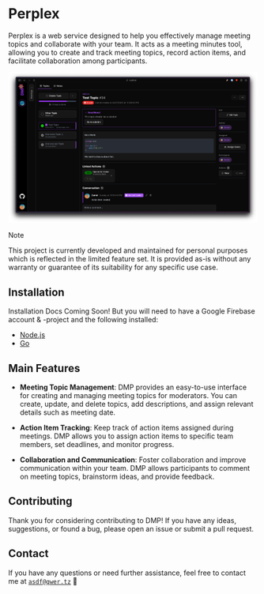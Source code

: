 # Perplex

Perplex is a web service designed to help you effectively manage meeting topics and collaborate with your team. 
It acts as a meeting minutes tool, allowing you to create and track meeting topics, record action items, 
and facilitate collaboration among participants.

![](./assets/Screenshot1.png)

> [!NOTE]
> This project is currently developed and maintained for personal purposes which is reflected in the limited feature set. 
> It is provided as-is without any warranty or guarantee of its suitability for any specific use case. 

## Installation

Installation Docs Coming Soon! But you will need to have a Google Firebase account & -project and the following installed:

* [Node.js](https://nodejs.org/en/)
* [Go](https://golang.org/)

## Main Features

- **Meeting Topic Management**: DMP provides an easy-to-use interface for creating and managing meeting topics for moderators. You can create, update, and delete topics, add descriptions, and assign relevant details such as meeting date.

- **Action Item Tracking**: Keep track of action items assigned during meetings. DMP allows you to assign action items to specific team members, set deadlines, and monitor progress.

- **Collaboration and Communication**: Foster collaboration and improve communication within your team. DMP allows participants to comment on meeting topics, brainstorm ideas, and provide feedback.

## Contributing

Thank you for considering contributing to DMP! If you have any ideas, suggestions, or found a bug, please open an issue or submit a pull request.

## Contact

If you have any questions or need further assistance, feel free to contact me at [`asdf@qwer.tz`](mailto:asdf@qwer.tz) 🙂
